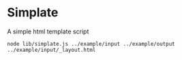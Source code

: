 # Simplate
A simple html template script

`node lib/simplate.js ../example/input ../example/output ../example/input/_layout.html`
